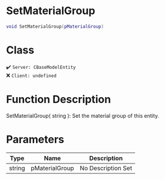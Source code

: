 # SetMaterialGroup
```lua
void SetMaterialGroup(pMaterialGroup)
```
# Class
✔️ `Server: CBaseModelEntity`  
❌ `Client: undefined`  

# Function Description
SetMaterialGroup( string ): Set the material group of this entity.
# Parameters
Type|Name|Description
--|--|--
string|pMaterialGroup|No Description Set
